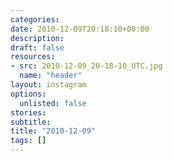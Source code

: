 ```yaml
---
categories:
date: 2010-12-09T20:18:10+00:00
description:
draft: false
resources:
- src: 2010-12-09_20-18-10_UTC.jpg
  name: "header"
layout: instagram
options:
  unlisted: false
stories:
subtitle:
title: "2010-12-09"
tags: []
---
```


 
